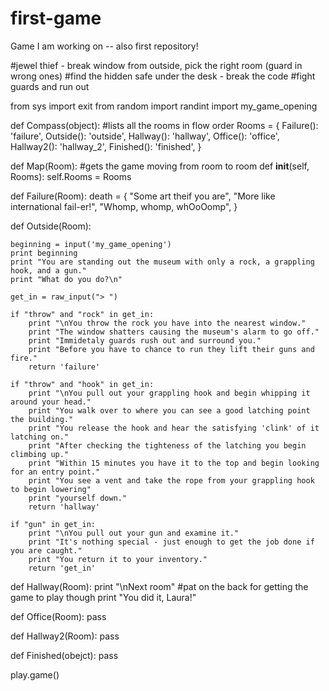 # first-game
Game I am working on -- also first repository!

 #jewel thief - break window from outside, pick the right room (guard in wrong ones)
 #find the hidden safe under the desk - break the code
 #fight guards and run out
 
 from sys import exit
 from random import randint
 import my_game_opening

def Compass(object):
	#lists all the rooms in flow order
	Rooms = {
		Failure(): 'failure',
		Outside(): 'outside',
		Hallway(): 'hallway',
		Office(): 'office',
		Hallway2(): 'hallway_2',
		Finished(): 'finished',
	}
	
def Map(Room):
	#gets the game moving from room to room
	def __init__(self, Rooms):
		self.Rooms = Rooms
	

	
def Failure(Room):
	death = {
		"Some art theif you are",
		"More like international fail-er!",
		"Whomp, whomp, whOoOomp",
		}
	
def Outside(Room):
	
	beginning = input('my_game_opening')
	print beginning
	print "You are standing out the museum with only a rock, a grappling hook, and a gun."
	print "What do you do?\n"
	
	get_in = raw_input("> ")
	
	if "throw" and "rock" in get_in:
		print "\nYou throw the rock you have into the nearest window."
		print "The window shatters causing the museum's alarm to go off."
		print "Immidetaly guards rush out and surround you."
		print "Before you have to chance to run they lift their guns and fire."
		return 'failure'
		
	if "throw" and "hook" in get_in:
		print "\nYou pull out your grappling hook and begin whipping it around your head."
		print "You walk over to where you can see a good latching point the building."
		print "You release the hook and hear the satisfying 'clink' of it latching on."
		print "After checking the tighteness of the latching you begin climbing up."
		print "Within 15 minutes you have it to the top and begin looking for an entry point."
		print "You see a vent and take the rope from your grappling hook to begin lowering"
		print "yourself down."
		return 'hallway'
		
	if "gun" in get_in:
		print "\nYou pull out your gun and examine it."
		print "It's nothing special - just enough to get the job done if you are caught."
		print "You return it to your inventory."
		return 'get_in'

def Hallway(Room):
	print "\nNext room"
	#pat on the back for getting the game to play though
	print "You did it, Laura!"

def Office(Room):
	pass
	
def Hallway2(Room):
	pass
	
def Finished(obejct):
	pass
	
play.game()

